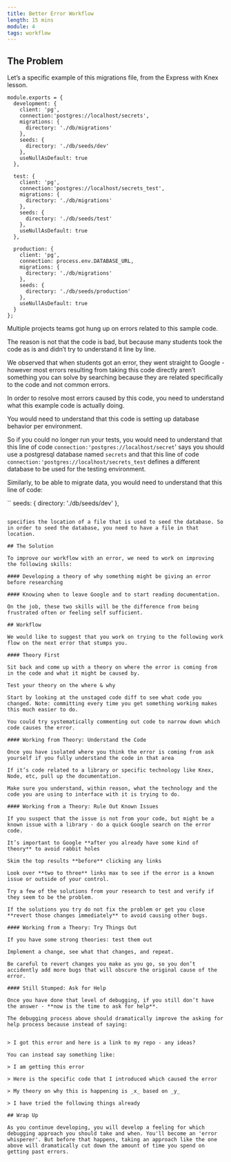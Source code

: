 ```yaml
---
title: Better Error Workflow
length: 15 mins
module: 4
tags: workflow
---
```


## The Problem

Let’s a specific example of this migrations file, from the Express with Knex lesson.

```
module.exports = {
  development: {
    client: 'pg',
    connection:'postgres://localhost/secrets',
    migrations: {
      directory: './db/migrations'
    },
    seeds: {
      directory: './db/seeds/dev'
    },
    useNullAsDefault: true
  },

  test: {
    client: 'pg',
    connection:'postgres://localhost/secrets_test',
    migrations: {
      directory: './db/migrations'
    },
    seeds: {
      directory: './db/seeds/test'
    },
    useNullAsDefault: true
  },

  production: {
    client: 'pg',
    connection: process.env.DATABASE_URL,
    migrations: {
      directory: './db/migrations'
    },
    seeds: {
      directory: './db/seeds/production'
    },
    useNullAsDefault: true
  }
};
```

Multiple projects teams got hung up on errors related to this sample code. 

The reason is not that the code is bad, but because many students took the code as is and didn’t try to understand it line by line.

We observed that when students got an error, they went straight to Google - however most errors resulting from taking this code directly aren’t something you can solve by searching because they are related specifically to the code and not common errors.

In order to resolve most errors caused by this code, you need to understand what this example code is actually doing.

You would need to understand that this code is setting up database behavior per environment. 

So if you could no longer run your tests, you would need to understand that this line of code `connection:'postgres://localhost/secret`' says you should use a postgresql database named `secrets` and that this line of code `connection:'postgres://localhost/secrets_test` defines a different database to be used for the testing environment.

Similarly, to be able to migrate data, you would need to understand that this line of code:

``
     seeds: {
      directory: './db/seeds/dev'
    },
```

specifies the location of a file that is used to seed the database. So in order to seed the database, you need to have a file in that location.

## The Solution

To improve our workflow with an error, we need to work on improving the following skills:

#### Developing a theory of why something might be giving an error before researching 

#### Knowing when to leave Google and to start reading documentation.

On the job, these two skills will be the difference from being frustrated often or feeling self sufficient.

## Workflow

We would like to suggest that you work on trying to the following work flow on the next error that stumps you.

#### Theory First

Sit back and come up with a theory on where the error is coming from in the code and what it might be caused by.

Test your theory on the where & why 

Start by looking at the unstaged code diff to see what code you changed. Note: committing every time you get something working makes this much easier to do.

You could try systematically commenting out code to narrow down which code causes the error. 

#### Working from Theory: Understand the Code

Once you have isolated where you think the error is coming from ask yourself if you fully understand the code in that area

If it’s code related to a library or specific technology like Knex, Node, etc, pull up the documentation.

Make sure you understand, within reason, what the technology and the code you are using to interface with it is trying to do.

#### Working from a Theory: Rule Out Known Issues

If you suspect that the issue is not from your code, but might be a known issue with a library - do a quick Google search on the error code.

It’s important to Google **after you already have some kind of theory** to avoid rabbit holes

Skim the top results **before** clicking any links

Look over **two to three** links max to see if the error is a known issue or outside of your control.

Try a few of the solutions from your research to test and verify if they seem to be the problem.

If the solutions you try do not fix the problem or get you close **revert those changes immediately** to avoid causing other bugs.

#### Working from a Theory: Try Things Out

If you have some strong theories: test them out

Implement a change, see what that changes, and repeat.

Be careful to revert changes you make as you go, so you don’t accidently add more bugs that will obscure the original cause of the error.

#### Still Stumped: Ask for Help

Once you have done that level of debugging, if you still don’t have the answer - **now is the time to ask for help**. 

The debugging process above should dramatically improve the asking for help process because instead of saying:


> I got this error and here is a link to my repo - any ideas?

You can instead say something like: 

> I am getting this error

> Here is the specific code that I introduced which caused the error

> My theory on why this is happening is _x_ based on _y_

> I have tried the following things already

## Wrap Up

As you continue developing, you will develop a feeling for which debugging approach you should take and when. You'll become an 'error whisperer'. But before that happens, taking an approach like the one above will dramatically cut down the amount of time you spend on getting past errors.